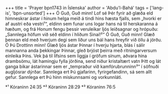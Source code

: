 +++
title = 'Prayer bpn1743 in Íslenska'
author = 'Abdu'l-Bahá'
tags = ['lang-is', 'bpn-unsorted']
+++
Ó Guð, Guð minn! Lof sé Þér fyrir að glæða eld himneskrar ástar í hinum helga meið á tindi hins hæsta fjalls, sem „hvorki er af austri eða vestri¹“, eldinn sem funar uns logar hans ná til herskaranna á hæðum, og frá Honum fengu þessir veruleikar ljós leiðsagnar og hrópuðu: „Sannlega höfum við séð eldinn í hlíðum Sinaí!²“
Ó Guð, Guð minn! Glæð þennan eld með hverj­um degi sem líður uns bál hans hreyfir við öllu á jörðu. Ó Þú Drottinn minn! Glæð ljós ástar Þinn­ar í hverju hjarta, blás í sálir mannanna anda þekkingar Þinnar, gleð brjóst þeirra með ritningar­versum einleika Þíns. Vek þá til lífsins sem liggja í gröfum sínum, aðvara hina drambsömu, lát ham­ingju fylla jörðina, send niður kristaltært vatn Þitt og lát ganga bikar ástarinnar sem er „tempraður við kamfórubrunninn³“ í söfnuði augljósrar dýrðar.
Sannlega ert Þú gjafarinn, fyrirgefandinn, sá sem allt gefur. Sannlega ert Þú hinn miskunnsami og vorkunnláti. 
 
*¹ Kóraninn 24:35 
*² Kóraninn 28:29
*³ Kóraninn 76:5
